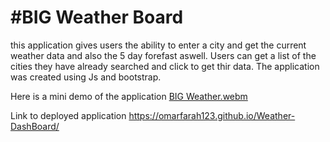 #BIG Weather Board
==================================================

this application gives users the ability to enter a city and get the current weather data and also the 5 day forefast aswell. 
Users can get a list of the cities they have already searched and click to get thir data.
The application was created using Js and bootstrap. 

Here is a mini demo of the application
[BIG Weather.webm](https://user-images.githubusercontent.com/76454677/187110865-034b28be-e80d-4347-8b0d-7b08709ab4f2.webm)

Link to deployed application
https://omarfarah123.github.io/Weather-DashBoard/


